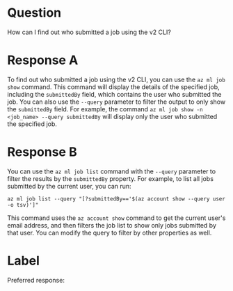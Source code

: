 
# Question

How can I find out who submitted a job using the v2 CLI?

# Response A

To find out who submitted a job using the v2 CLI, you can use the `az ml job show` command. This command will display the details of the specified job, including the `submittedBy` field, which contains the user who submitted the job. You can also use the `--query` parameter to filter the output to only show the `submittedBy` field. For example, the command `az ml job show -n <job_name> --query submittedBy` will display only the user who submitted the specified job.

# Response B

You can use the `az ml job list` command with the `--query` parameter to filter the results by the `submittedBy` property. For example, to list all jobs submitted by the current user, you can run:

```
az ml job list --query "[?submittedBy=='$(az account show --query user -o tsv)']"
```

This command uses the `az account show` command to get the current user's email address, and then filters the job list to show only jobs submitted by that user. You can modify the query to filter by other properties as well.

# Label

Preferred response: 
